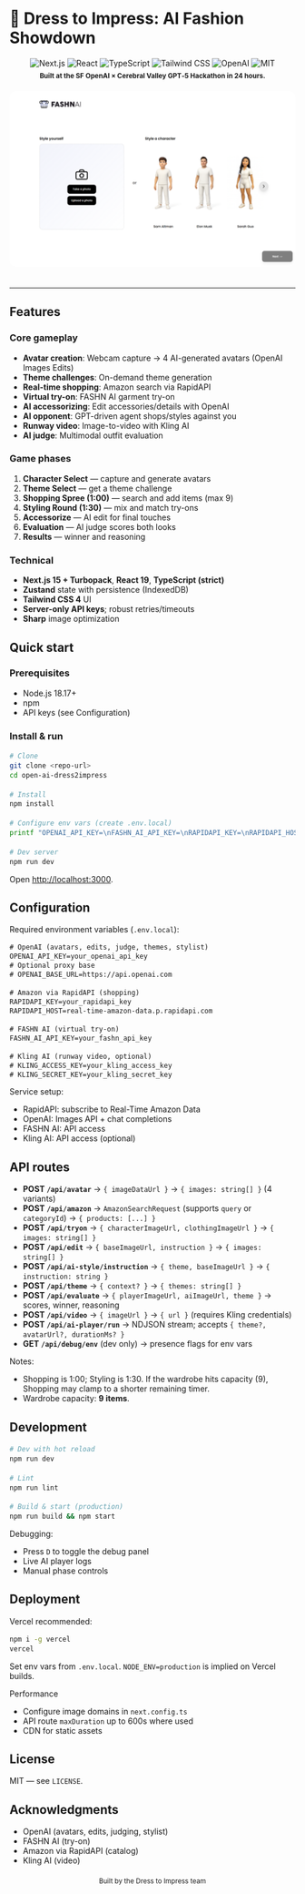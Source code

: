 # 👗 Dress to Impress: AI Fashion Showdown

<div align="center">
  <img src="https://img.shields.io/badge/Next.js-15.4.6-black?style=for-the-badge&logo=nextdotjs" alt="Next.js" />
  <img src="https://img.shields.io/badge/React-19.1.0-61dafb?style=for-the-badge&logo=react" alt="React" />
  <img src="https://img.shields.io/badge/TypeScript-5-blue?style=for-the-badge&logo=typescript" alt="TypeScript" />
  <img src="https://img.shields.io/badge/Tailwind%20CSS-4-38bdf8?style=for-the-badge&logo=tailwindcss" alt="Tailwind CSS" />
  <img src="https://img.shields.io/badge/OpenAI-API-74aa9c?style=for-the-badge&logo=openai" alt="OpenAI" />
  <img src="https://img.shields.io/badge/License-MIT-green?style=for-the-badge" alt="MIT" />
  <br/>
  <sub><b>Built at the SF OpenAI × Cerebral Valley GPT‑5 Hackathon in 24 hours.</b></sub>
  <br/>
</div>

<div align="center">
  <img src="dress-2-impress.png" alt="Dress to Impress" width="600" style="border-radius: 10px; margin: 20px 0;" />
</div>

---

## Features

### Core gameplay
- **Avatar creation**: Webcam capture → 4 AI-generated avatars (OpenAI Images Edits)
- **Theme challenges**: On-demand theme generation
- **Real-time shopping**: Amazon search via RapidAPI
- **Virtual try-on**: FASHN AI garment try-on
- **AI accessorizing**: Edit accessories/details with OpenAI
- **AI opponent**: GPT-driven agent shops/styles against you
- **Runway video**: Image-to-video with Kling AI
- **AI judge**: Multimodal outfit evaluation

### Game phases
1. **Character Select** — capture and generate avatars
2. **Theme Select** — get a theme challenge
3. **Shopping Spree (1:00)** — search and add items (max 9)
4. **Styling Round (1:30)** — mix and match try-ons
5. **Accessorize** — AI edit for final touches
6. **Evaluation** — AI judge scores both looks
7. **Results** — winner and reasoning

### Technical
- **Next.js 15 + Turbopack**, **React 19**, **TypeScript (strict)**
- **Zustand** state with persistence (IndexedDB)
- **Tailwind CSS 4** UI
- **Server-only API keys**; robust retries/timeouts
- **Sharp** image optimization

## Quick start

### Prerequisites
- Node.js 18.17+
- npm
- API keys (see Configuration)

### Install & run

```bash
# Clone
git clone <repo-url>
cd open-ai-dress2impress

# Install
npm install

# Configure env vars (create .env.local)
printf "OPENAI_API_KEY=\nFASHN_AI_API_KEY=\nRAPIDAPI_KEY=\nRAPIDAPI_HOST=real-time-amazon-data.p.rapidapi.com\n# Optional overrides\n# OPENAI_BASE_URL=https://api.openai.com\n# KLING_ACCESS_KEY=\n# KLING_SECRET_KEY=\n" > .env.local

# Dev server
npm run dev
```

Open [http://localhost:3000](http://localhost:3000).

## Configuration

Required environment variables (`.env.local`):

```env
# OpenAI (avatars, edits, judge, themes, stylist)
OPENAI_API_KEY=your_openai_api_key
# Optional proxy base
# OPENAI_BASE_URL=https://api.openai.com

# Amazon via RapidAPI (shopping)
RAPIDAPI_KEY=your_rapidapi_key
RAPIDAPI_HOST=real-time-amazon-data.p.rapidapi.com

# FASHN AI (virtual try-on)
FASHN_AI_API_KEY=your_fashn_api_key

# Kling AI (runway video, optional)
# KLING_ACCESS_KEY=your_kling_access_key
# KLING_SECRET_KEY=your_kling_secret_key
```

Service setup:
- RapidAPI: subscribe to Real-Time Amazon Data
- OpenAI: Images API + chat completions
- FASHN AI: API access
- Kling AI: API access (optional)

## API routes

- **POST `/api/avatar`** → `{ imageDataUrl }` → `{ images: string[] }` (4 variants)
- **POST `/api/amazon`** → `AmazonSearchRequest` (supports `query` or `categoryId`) → `{ products: [...] }`
- **POST `/api/tryon`** → `{ characterImageUrl, clothingImageUrl }` → `{ images: string[] }`
- **POST `/api/edit`** → `{ baseImageUrl, instruction }` → `{ images: string[] }`
- **POST `/api/ai-style/instruction`** → `{ theme, baseImageUrl }` → `{ instruction: string }`
- **POST `/api/theme`** → `{ context? }` → `{ themes: string[] }`
- **POST `/api/evaluate`** → `{ playerImageUrl, aiImageUrl, theme }` → scores, winner, reasoning
- **POST `/api/video`** → `{ imageUrl }` → `{ url }` (requires Kling credentials)
- **POST `/api/ai-player/run`** → NDJSON stream; accepts `{ theme?, avatarUrl?, durationMs? }`
- **GET `/api/debug/env`** (dev only) → presence flags for env vars

Notes:
- Shopping is 1:00; Styling is 1:30. If the wardrobe hits capacity (9), Shopping may clamp to a shorter remaining timer.
- Wardrobe capacity: **9 items**.

## Development

```bash
# Dev with hot reload
npm run dev

# Lint
npm run lint

# Build & start (production)
npm run build && npm start
```

Debugging:
- Press `D` to toggle the debug panel
- Live AI player logs
- Manual phase controls

## Deployment

Vercel recommended:

```bash
npm i -g vercel
vercel
```

Set env vars from `.env.local`. `NODE_ENV=production` is implied on Vercel builds.

Performance
- Configure image domains in `next.config.ts`
- API route `maxDuration` up to 600s where used
- CDN for static assets

## License

MIT — see `LICENSE`.

## Acknowledgments

- OpenAI (avatars, edits, judging, stylist)
- FASHN AI (try-on)
- Amazon via RapidAPI (catalog)
- Kling AI (video)

<div align="center">
  <sub>Built by the Dress to Impress team</sub>
</div>